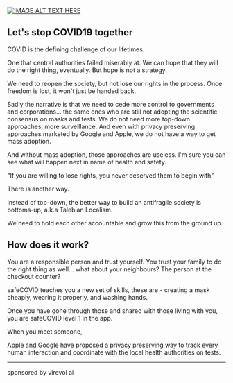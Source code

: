 [![IMAGE ALT TEXT HERE](http://img.youtube.com/vi/rT-P0g_3l2M/0.jpg)](https://youtu.be/rT-P0g_3l2M)

Let's stop COVID19 together
-------


COVID is the defining challenge of our lifetimes. 

One that central authorities failed miserably at. We can hope that they will do the right thing, eventually. But hope is not a strategy.

We need to reopen the society, but not lose our rights in the process. Once freedom is lost, it won't just be handed back.

Sadly the narrative is that we need to cede more control to governments and corporations... the same ones who are still not adopting the scientific consensus on masks and tests. We do not need more top-down approaches, more surveillance. And even with privacy preserving approaches marketed by Google and Apple, we do not have a way to get mass adoption.

And without mass adoption, those approaches are useless. I'm sure you can see what will happen next in name of health and safety.

"If you are willing to lose rights, you never deserved them to begin with" 

There is another way.

Instead of top-down, the better way to build an antifragile society is bottoms-up, a.k.a Talebian Localism.

We need to hold each other accountable and grow this from the ground up.

How does it work?
----------

You are a responsible person and trust yourself. You trust your family to do the right thing as well... what about your neighbours? The person at the checkout counter?

safeCOVID teaches you a new set of skills, these are - creating a mask cheaply, wearing it properly, and washing hands.

Once you have gone through those and shared with those living with you, you are safeCOVID level 1 in the app.

When you meet someone, 



Apple and Google have proposed a privacy preserving way to track every human interaction and coordinate with the local health authorities on tests.  





-----
sponsored by virevol ai
